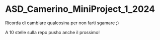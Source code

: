 # ASD_Camerino_MiniProject_1_2024
 
Ricorda di cambiare qualcosina per non farti sgamare ;)

A 10 stelle sulla repo pusho anche il prossimo!
